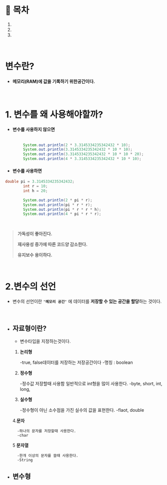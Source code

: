 # 🔖 목차

1.
2.
3.

<br/>

# 변수란?

- #### 메모리(RAM)에 값을 기록하기 위한공간이다.

<br/>

# 1. 변수를 왜 사용해야할까?

- #### 변수를 사용하지 않으면

```java
  
		System.out.println(2 * 3.3145334235342432 * 10);
		System.out.println(3.3145334235342432 * 10 * 10);
		System.out.println(3.3145334235342432 * 10 * 10 * 20);
		System.out.println(4 * 3.3145334235342432 * 10 * 10);
```

- #### 변수를 사용하면

```java
double pi = 3.3145334235342432;
		int r = 10;
		int h = 20;
		
		System.out.println(2 * pi * r);
		System.out.println(pi * r * r);
		System.out.println(pi * r * r * h);
		System.out.println(4 * pi * r * r);
```
<br>
 
 > **가독성이 좋아진다.**
 > 
 > **재사용성 증가에 따른 코드양 감소한다.**
 > 
 > **유지보수 용이하다.**

<br/>

# 2.변수의 선언

- 변수의 선언이란 <code><strong>'메모리 공간'</strong></code> 에 데이터를 **저장할 수 있는 공간을 할당**하는 것이다.

<br/>

- ## 자료형이란?

	- 변수타입을 지정하는것이다.

	

	1. **논리형**	


		-true, false데이터를 저장하는 저장공간이다
		-명칭 : boolean
		
		
		
	2. **정수형**

		-정수값 저장할때 사용함 일반적으로 int형을 많이 사용한다.
		-byte, short, int, long,
		
		
	
	3. **실수형**

		-정수형이 아닌 소수점을 가진 실수의 값을 표현한다.
		-flaot, double 
		
		
		
	4.**문자**

		-하나의 문자를 저장할때 사용한다.
		-char
		
		
	
	5 **문자열**
	
		-한개 이상의 문자를 쓸때 사용한다.
		-String
		
		
		
- ## 변수형
		
	

		
		
	
		

		
	


          
   

